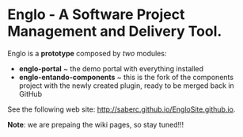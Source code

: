 # Englo - A Software Project Management and Delivery Tool.

Englo is a **prototype** composed by *two* modules:

* **englo-portal** ~ the demo portal with everything installed 
* **englo-entando-components** ~ this is the fork of the components project with the newly created plugin, ready to be merged back in GitHub

See the following web site: http://saberc.github.io/EngloSite.github.io.

**Note**: we are prepaing the wiki pages, so stay tuned!!!
